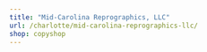 ```yaml
---
title: "Mid-Carolina Reprographics, LLC"
url: /charlotte/mid-carolina-reprographics-llc/
shop: copyshop
---
```

